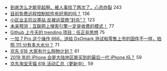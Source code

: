 - [到底怎么才能早起啊，被人事找了两次了，心态炸裂](https://www.v2ex.com/t/567212) 243
- [目前免费远程控制软件有好用的吗？](https://www.v2ex.com/t/567221) 136
- [小区业主抗议基站 反被运营商“封杀”？](https://www.v2ex.com/t/567193) 123
- [未来预测：互联网上搜索引擎一定是收费的模式！](https://www.v2ex.com/t/567216) 77
- [Github 上今天的 trending 项目：任正非思想](https://www.v2ex.com/t/567293) 75
- [一加 7 Pro 这个操作 666，送给 DxOmark 测试和零售上市的固件不一样，拍照 111 分有多大水分？](https://www.v2ex.com/t/567152) 71
- [京东 618 大家有什么购物计划？](https://www.v2ex.com/t/567287) 61
- [2019 年的 iPhone 会是大陆地区能买到的最后一代 iPhone 吗？](https://www.v2ex.com/t/567135) 59
- [京东淘宝天猫 618 活动汇总（更新中）](https://www.v2ex.com/t/567222) 59